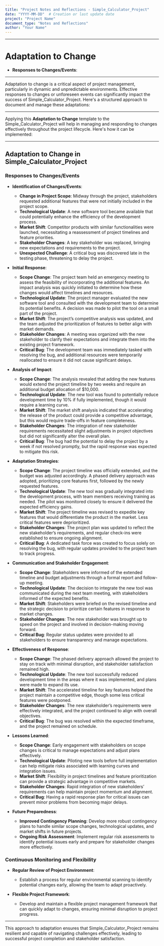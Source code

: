 ```yaml
---
title: "Project Notes and Reflections - Simple_Calculator_Project"
date: "YYYY-MM-DD"  # Creation or last update date
project: "Project Name"
document_type: "Notes and Reflections"
author: "Your Name"
---
```

---
# Adaptation to Change

- **Responses to Changes/Events**:

---
Adaptation to change is a critical aspect of project management, particularly in dynamic and unpredictable environments. Effective responses to changes or unforeseen events can significantly impact the success of Simple_Calculator_Project. Here's a structured approach to document and manage these adaptations:

---

Applying this **Adaptation to Change** template to the Simple_Calculator_Project will help in managing and responding to changes effectively throughout the project lifecycle. Here's how it can be implemented:

---

## Adaptation to Change in Simple_Calculator_Project

### Responses to Changes/Events

- **Identification of Changes/Events**:
  - **Change in Project Scope**: Midway through the project, stakeholders requested additional features that were not initially included in the project scope.
  - **Technological Update**: A new software tool became available that could potentially enhance the efficiency of the development process.
  - **Market Shift**: Competitor products with similar functionalities were launched, necessitating a reassessment of project timelines and feature priorities.
  - **Stakeholder Changes**: A key stakeholder was replaced, bringing new expectations and requirements to the project.
  - **Unexpected Challenge**: A critical bug was discovered late in the testing phase, threatening to delay the project.

- **Initial Response**:
  - **Scope Change**: The project team held an emergency meeting to assess the feasibility of incorporating the additional features. An impact analysis was quickly initiated to determine how these changes would affect timelines and resources.
  - **Technological Update**: The project manager evaluated the new software tool and consulted with the development team to determine its potential benefits. A decision was made to pilot the tool on a small part of the project.
  - **Market Shift**: The project’s competitive analysis was updated, and the team adjusted the prioritization of features to better align with market demands.
  - **Stakeholder Changes**: A meeting was organized with the new stakeholder to clarify their expectations and integrate them into the existing project framework.
  - **Critical Bug**: The development team was immediately tasked with resolving the bug, and additional resources were temporarily reallocated to ensure it did not cause significant delays.

- **Analysis of Impact**:
  - **Scope Change**: The analysis revealed that adding the new features would extend the project timeline by two weeks and require an additional budget allocation of $10,000.
  - **Technological Update**: The new tool was found to potentially reduce development time by 10% if fully implemented, though it would require a learning curve.
  - **Market Shift**: The market shift analysis indicated that accelerating the release of the product could provide a competitive advantage, but this would require trade-offs in feature completeness.
  - **Stakeholder Changes**: The integration of new stakeholder requirements necessitated slight adjustments in project objectives but did not significantly alter the overall plan.
  - **Critical Bug**: The bug had the potential to delay the project by a week if not resolved promptly, but the rapid response was expected to mitigate this risk.

- **Adaptation Strategies**:
  - **Scope Change**: The project timeline was officially extended, and the budget was adjusted accordingly. A phased delivery approach was adopted, prioritizing core features first, followed by the newly requested features.
  - **Technological Update**: The new tool was gradually integrated into the development process, with team members receiving training as needed. The pilot was monitored closely to ensure it delivered the expected efficiency gains.
  - **Market Shift**: The project timeline was revised to expedite key features that would differentiate the product in the market. Less critical features were deprioritized.
  - **Stakeholder Changes**: The project plan was updated to reflect the new stakeholder’s requirements, and regular check-ins were established to ensure ongoing alignment.
  - **Critical Bug**: A dedicated task force was created to focus solely on resolving the bug, with regular updates provided to the project team to track progress.

- **Communication and Stakeholder Engagement**:
  - **Scope Change**: Stakeholders were informed of the extended timeline and budget adjustments through a formal report and follow-up meeting.
  - **Technological Update**: The decision to integrate the new tool was communicated during the next team meeting, with stakeholders informed of the expected benefits.
  - **Market Shift**: Stakeholders were briefed on the revised timeline and the strategic decision to prioritize certain features in response to market changes.
  - **Stakeholder Changes**: The new stakeholder was brought up to speed on the project and involved in decision-making moving forward.
  - **Critical Bug**: Regular status updates were provided to all stakeholders to ensure transparency and manage expectations.

- **Effectiveness of Response**:
  - **Scope Change**: The phased delivery approach allowed the project to stay on track with minimal disruption, and stakeholder satisfaction remained high.
  - **Technological Update**: The new tool successfully reduced development time in the areas where it was implemented, and plans were made to expand its use.
  - **Market Shift**: The accelerated timeline for key features helped the project maintain a competitive edge, though some less critical features were postponed.
  - **Stakeholder Changes**: The new stakeholder’s requirements were effectively integrated, and the project continued to align with overall objectives.
  - **Critical Bug**: The bug was resolved within the expected timeframe, and the project remained on schedule.

- **Lessons Learned**:
  - **Scope Change**: Early engagement with stakeholders on scope changes is critical to manage expectations and adjust plans effectively.
  - **Technological Update**: Piloting new tools before full implementation can help mitigate risks associated with learning curves and integration issues.
  - **Market Shift**: Flexibility in project timelines and feature prioritization can provide a strategic advantage in competitive markets.
  - **Stakeholder Changes**: Rapid integration of new stakeholders’ requirements can help maintain project momentum and alignment.
  - **Critical Bug**: Having a rapid response plan for critical issues can prevent minor problems from becoming major delays.

- **Future Preparedness**:
  - **Improved Contingency Planning**: Develop more robust contingency plans to handle similar scope changes, technological updates, and market shifts in future projects.
  - **Ongoing Risk Assessment**: Implement regular risk assessments to identify potential issues early and prepare for stakeholder changes more effectively.

### Continuous Monitoring and Flexibility

- **Regular Review of Project Environment**:
  - Establish a process for regular environmental scanning to identify potential changes early, allowing the team to adapt proactively.

- **Flexible Project Framework**:
  - Develop and maintain a flexible project management framework that can quickly adapt to changes, ensuring minimal disruption to project progress.

---

This approach to adaptation ensures that Simple_Calculator_Project remains resilient and capable of navigating challenges effectively, leading to successful project completion and stakeholder satisfaction.